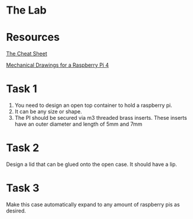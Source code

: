 # The Lab

# Resources
[The Cheat Sheet](https://www.openscad.org/cheatsheet/index.html?version=2021.01)

[Mechanical Drawings for a Raspberry Pi 4](https://www.raspberrypi.org/documentation/hardware/raspberrypi/mechanical/rpi_MECH_4b_4p0.pdf)


# Task 1
1. You need to design an open top container to hold a raspberry pi.
2. It can be any size or shape.
3. The PI should be secured via m3 threaded brass inserts. These inserts have an outer diameter and length of 5mm and 7mm

# Task 2
 Design a lid that can be glued onto the open case. It should have a lip.

 # Task 3

 Make this case automatically expand to any amount of raspberry pis as desired. 